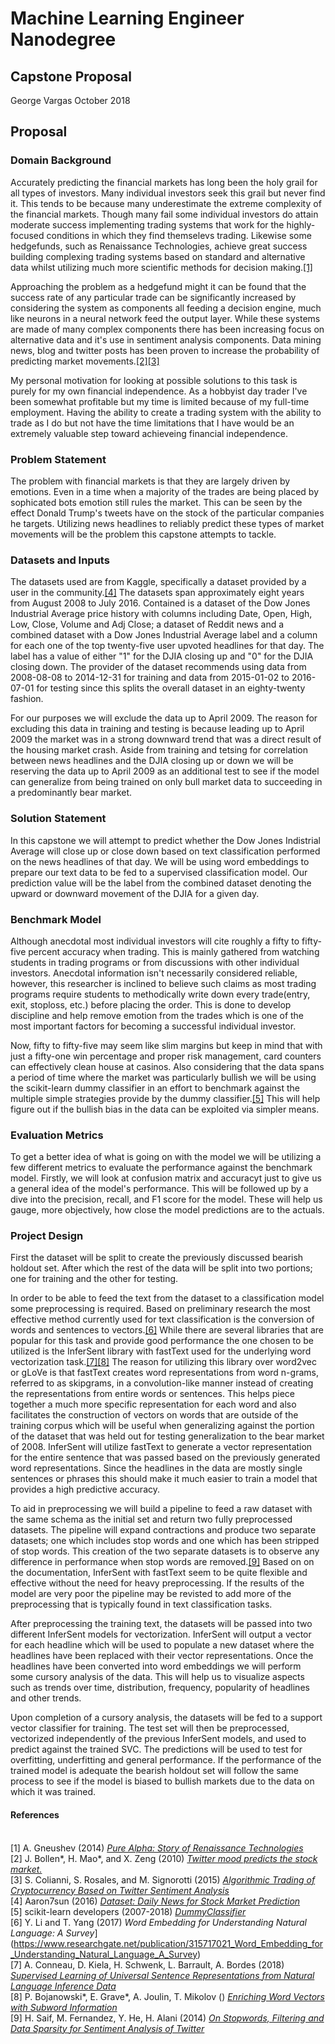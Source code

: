 # Machine Learning Engineer Nanodegree
## Capstone Proposal
George Vargas
October 2018

## Proposal

### Domain Background

Accurately predicting the financial markets has long been the holy grail for all types of investors. Many individual investors seek this grail but never find it. This tends to be because many underestimate the extreme complexity of the financial markets. Though many fail some individual investors do attain moderate success implementing trading systems that work for the highly-focused conditions in which they find themselevs trading. Likewise some hedgefunds, such as Renaissance Technologies, achieve great success building complexing trading systems based on standard and alternative data whilst utilizing much more scientific methods for decision making.[[1]]((https://www.linkedin.com/pulse/20141117150538-17004994-pure-alpha-story-of-renaissance-technologies/))

Approaching the problem as a hedgefund might it can be found that the success rate of any particular trade can be significantly increased by considering the system as components all feeding a decision engine, much like neurons in a neural network feed the output layer. While these systems are made of many complex components there has been increasing focus on alternative data and it's use in sentiment analysis components. Data mining news, blog and twitter posts has been proven to increase the probability of predicting market movements.[[2]](https://arxiv.org/pdf/1010.3003.pdf)[[3]](http://cs229.stanford.edu/proj2015/029_report.pdf)

My personal motivation for looking at possible solutions to this task is purely for my own financial independence. As a hobbyist day trader I've been somewhat profitable but my time is limited because of my full-time employment. Having the ability to create a trading system with the ability to trade as I do but not have the time limitations that I have would be an extremely valuable step toward achieveing financial independence.

### Problem Statement

The problem with financial markets is that they are largely driven by emotions. Even in a time when a majority of the trades are being placed by sophicated bots emotion still rules the market. This can be seen by the effect Donald Trump's tweets have on the stock of the particular companies he targets. Utilizing news headlines to reliably predict these types of market movements will be the problem this capstone attempts to tackle.

### Datasets and Inputs

The datasets used are from Kaggle, specifically a dataset provided by a user in the community.[[4]](https://www.kaggle.com/aaron7sun/stocknews#Combined_News_DJIA.csv) The datasets span approximately eight years from August 2008 to July 2016. Contained is a dataset of the Dow Jones Industrial Average price history with columns including Date, Open, High, Low, Close, Volume and Adj Close; a dataset of Reddit news and a combined dataset with a Dow Jones Industrial Average label and a column for each one of the top twenty-five user upvoted headlines for that day. The label has a value of either "1" for the DJIA closing up and "0" for the DJIA closing down. The provider of the dataset recommends using data from 2008-08-08 to 2014-12-31 for training and data from 2015-01-02 to 2016-07-01 for testing since this splits the overall dataset in an eighty-twenty fashion. 

For our purposes we will exclude the data up to April 2009. The reason for excluding this data in training and testing is because leading up to April 2009 the market was in a strong downward trend that was a direct result of the housing market crash. Aside from training and tetsing for correlation between news headlines and the DJIA closing up or down we will be reserving the data up to April 2009 as an additional test to see if the model can generalize from being trained on only bull market data to succeeding in a predominantly bear market.

### Solution Statement

In this capstone we will attempt to predict whether the Dow Jones Indistrial Average will close up or close down based on text classification performed on the news headlines of that day. We will be using word embeddings to prepare our text data to be fed to a supervised classification model. Our prediction value will be the label from the combined dataset denoting the upward or downward movement of the DJIA for a given day.

### Benchmark Model

Although anecdotal most individual investors will cite roughly a fifty to fifty-five percent accuracy when trading. This is mainly gathered from watching students in trading programs or from discussions with other individual investors. Anecdotal information isn't necessarily considered reliable, however, this researcher is inclined to believe such claims as most trading programs require students to methodically write down every trade(entry, exit, stoploss, etc.) before placing the order. This is done to develop discipline and help remove emotion from the trades which is one of the most important factors for becoming a successful individual investor.

Now, fifty to fifty-five may seem like slim margins but keep in mind that with just a fifty-one win percentage and proper risk management, card counters can effectively clean house at casinos. Also considering that the data spans a period of time where the market was particularly bullish we will be using the scikit-learn dummy classifier in an effort to benchmark against the multiple simple strategies provide by the dummy classifier.[[5]](http://scikit-learn.org/stable/modules/generated/sklearn.dummy.DummyClassifier.html) This will help figure out if the bullish bias in the data can be exploited via simpler means.

### Evaluation Metrics

To get a better idea of what is going on with the model we will be utilizing a few different metrics to evaluate the performance against the benchmark model. Firstly, we will look at confusion matrix and accuracyt just to give us a general idea of the model's performance. This will be followed up by a dive into the precision, recall, and F1 score for the model. These will help us gauge, more objectively, how close the model predictions are to the actuals.

### Project Design

First the dataset will be split to create the previously discussed bearish holdout set. After which the rest of the data will be split into two portions; one for training and the other for testing.

In order to be able to feed the text from the dataset to a classification model some preprocessing is required. Based on preliminary research the most effective method currently used for text classification is the conversion of words and sentences to vectors.[[6]](https://www.researchgate.net/publication/315717021_Word_Embedding_for_Understanding_Natural_Language_A_Survey) While there are several libraries that are popular for this task and provide good performance the one chosen to be utilized is the InferSent library with fastText used for the underlying word vectorization task.[[7]](https://arxiv.org/pdf/1705.02364.pdf)[[8]](https://arxiv.org/abs/1607.04606) The reason for utilizing this library over word2vec or gLoVe is that fastText creates word representations from word n-grams, referred to as skipgrams, in a convolution-like manner instead of creating the representations from entire words or sentences. This helps piece together a much more specific representation for each word and also facilitates the construction of vectors on words that are outside of the training corpus which will be useful when generalizing against the portion of the dataset that was held out for testing generalization to the bear market of 2008. InferSent will utilize fastText to generate a vector representation for the entire sentence that was passed based on the previously generated word representations. Since the headlines in the data are mostly single sentences or phrases this should make it much easier to train a model that provides a high predictive accuracy.

To aid in preprocessing we will build a pipeline to feed a raw dataset with the same schema as the initial set and return two fully preprocessed datasets. The pipeline will expand contractions and produce two separate datasets; one which includes stop words and one which has been stripped of stop words. This creation of the two separate datasets is to observe any difference in performance when stop words are removed.[[9]](http://www.lrec-conf.org/proceedings/lrec2014/pdf/292_Paper.pdf) Based on on the documentation,  InferSent with fastText seem to be quite flexible and effective without the need for heavy preprocessing. If the results of the model are very poor the pipeline may be revisted to add more of the preprocessing that is typically found in text classification tasks.

After preprocessing the training text, the datasets will be passed into two different InferSent models for vectorization. InferSent will output a vector for each headline which will be used to populate a new dataset where the headlines have been replaced with their vector representations. Once the headlines have been converted into word embeddings we will perform some cursory analysis of the data. This will help us to visualize aspects such as trends over time, distribution, frequency, popularity of headlines and other trends.

Upon completion of a cursory analysis, the datasets will be fed to a support vector classifier for training. The test set will then be preprocessed, vectorized independently of the previous InferSent models, and used to predict against the trained SVC. The predictions will be used to test for overfitting, underfitting and general performance. If the performance of the trained model is adequate the bearish holdout set will follow the same process to see if the model is biased to bullish markets due to the data on which it was trained.

#### References

<br />[1] A. Gneushev (2014) [*Pure Alpha: Story of Renaissance Technologies*](https://www.linkedin.com/pulse/20141117150538-17004994-pure-alpha-story-of-renaissance-technologies/)
<br />[2] J. Bollen*, H. Mao*, and X. Zeng (2010) [*Twitter mood predicts the stock market.*](https://arxiv.org/pdf/1010.3003.pdf)
<br />[3] S. Colianni, S. Rosales, and M. Signorotti (2015) [*Algorithmic Trading of Cryptocurrency Based on Twitter Sentiment Analysis*](http://cs229.stanford.edu/proj2015/029_report.pdf)
<br />[4] Aaron7sun (2016) [*Dataset: Daily News for Stock Market Prediction*](https://www.kaggle.com/aaron7sun/stocknews#Combined_News_DJIA.csv)
<br />[5] scikit-learn developers (2007-2018) [*DummyClassifier*](http://scikit-learn.org/stable/modules/generated/sklearn.dummy.DummyClassifier.html)
<br />[6] Y. Li and T. Yang (2017) *Word Embedding for Understanding Natural Language: A Survey*](https://www.researchgate.net/publication/315717021_Word_Embedding_for_Understanding_Natural_Language_A_Survey)
<br />[7] A. Conneau, D. Kiela, H. Schwenk, L. Barrault, A. Bordes (2018) [*Supervised Learning of Universal Sentence Representations from Natural Language Inference Data*](https://arxiv.org/pdf/1705.02364.pdf)
<br />[8] P. Bojanowski*, E. Grave*, A. Joulin, T. Mikolov () [*Enriching Word Vectors with Subword Information*](https://arxiv.org/abs/1607.04606)
<br />[9] H. Saif, M. Fernandez, Y. He, H. Alani (2014) [*On Stopwords, Filtering and Data Sparsity for Sentiment Analysis of Twitter*](http://www.lrec-conf.org/proceedings/lrec2014/pdf/292_Paper.pdf)
